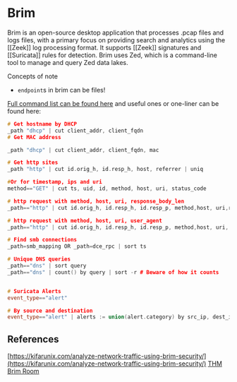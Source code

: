 # Brim

Brim is an open-source desktop application that processes .pcap files and logs files, with a primary focus on providing search and analytics using the [[Zeek]] log processing format. It supports [[Zeek]] signatures and [[Suricata]] rules for detection. Brim uses Zed, which is a command-line tool to manage and query Zed data lakes.

Concepts of note
- `endpoint`s in brim can be files!


[Full command list can be found here](https://zed.brimdata.io/docs/commands/zed/) and useful ones or one-liner can be found here:
```c++
# Get hostname by DHCP
_path "dhcp" | cut client_addr, client_fqdn 
# Get MAC address

_path "dhcp" | cut client_addr, client_fqdn, mac

# Get http sites
_path "http" | cut id.orig_h, id.resp_h, host, referrer | uniq

#Or for timestamp, ips and uri
method=="GET" | cut ts, uid, id, method, host, uri, status_code

# http request with method, host, uri, response_body_len
_path=="http" | cut id.orig_h, id.resp_h, id.resp_p, method,host, uri,response_body_len | uniq -c

# http request with method, host, uri, user_agent
_path=="http" | cut id.orig_h, id.resp_h, id.resp_p, method,host, uri, user_agent | uniq -c

# Find smb connections
_path=smb_mapping OR _path=dce_rpc | sort ts

# Unique DNS queries
_path=="dns" | sort query
_path=="dns" | count() by query | sort -r # Beware of how it counts


# Suricata Alerts
event_type=="alert" 

# By source and destination
event_type=="alert" | alerts := union(alert.category) by src_ip, dest_ip

```


## References

[https://kifarunix.com/analyze-network-traffic-using-brim-security/](https://kifarunix.com/analyze-network-traffic-using-brim-security/)
[THM Brim Room](https://tryhackme.com/room/brim)